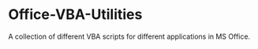 # Office-VBA-Utilities
A collection of different VBA scripts for different applications in MS Office.
